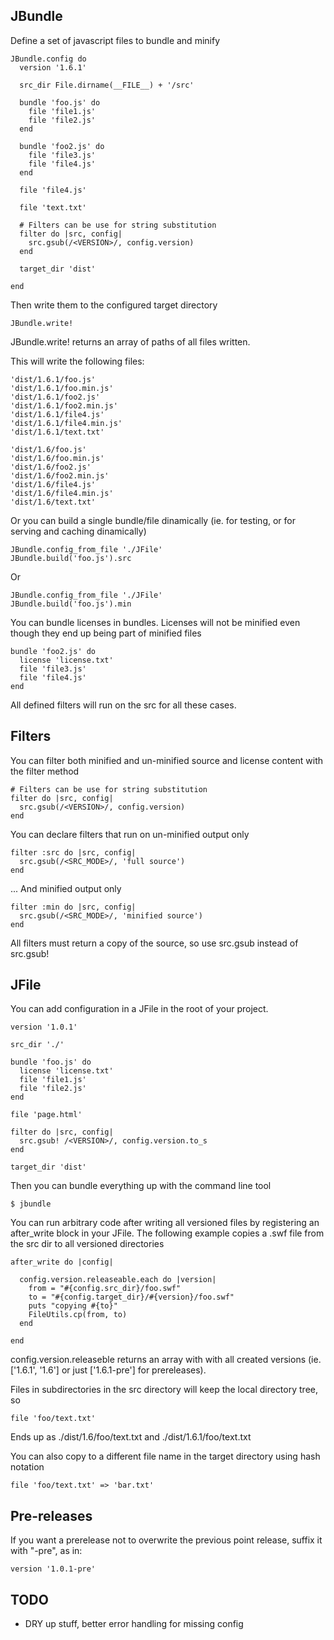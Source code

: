 ## JBundle

Define a set of javascript files to bundle and minify

    JBundle.config do
      version '1.6.1'

      src_dir File.dirname(__FILE__) + '/src'

      bundle 'foo.js' do
        file 'file1.js'
        file 'file2.js'
      end

      bundle 'foo2.js' do
        file 'file3.js'
        file 'file4.js'
      end

      file 'file4.js'

      file 'text.txt'
      
      # Filters can be use for string substitution
      filter do |src, config|
        src.gsub(/<VERSION>/, config.version)
      end
      
      target_dir 'dist'

    end
    
Then write them to the configured target directory

    JBundle.write!
    
JBundle.write! returns an array of paths of all files written.
    
This will write the following files:

    'dist/1.6.1/foo.js'
    'dist/1.6.1/foo.min.js'
    'dist/1.6.1/foo2.js'
    'dist/1.6.1/foo2.min.js'
    'dist/1.6.1/file4.js'
    'dist/1.6.1/file4.min.js'
    'dist/1.6.1/text.txt'
    
    'dist/1.6/foo.js'
    'dist/1.6/foo.min.js'
    'dist/1.6/foo2.js'
    'dist/1.6/foo2.min.js'
    'dist/1.6/file4.js'
    'dist/1.6/file4.min.js'
    'dist/1.6/text.txt'
    
Or you can build a single bundle/file dinamically (ie. for testing, or for serving and caching dinamically)
    
    JBundle.config_from_file './JFile'
    JBundle.build('foo.js').src
    
Or

    JBundle.config_from_file './JFile'
    JBundle.build('foo.js').min
    
You can bundle licenses in bundles. Licenses will not be minified even though they end up being part of minified files

    bundle 'foo2.js' do
      license 'license.txt'
      file 'file3.js'
      file 'file4.js'
    end
    
All defined filters will run on the src for all these cases.

## Filters

You can filter both minified and un-minified source and license content with the filter method

    # Filters can be use for string substitution
    filter do |src, config|
      src.gsub(/<VERSION>/, config.version)
    end

You can declare filters that run on un-minified output only

    filter :src do |src, config|
      src.gsub(/<SRC_MODE>/, 'full source')
    end

... And minified output only

    filter :min do |src, config|
      src.gsub(/<SRC_MODE>/, 'minified source')
    end
    
All filters must return a copy of the source, so use src.gsub instead of src.gsub!


## JFile

You can add configuration in a JFile in the root of your project.

    version '1.0.1'

    src_dir './'

    bundle 'foo.js' do
      license 'license.txt'
      file 'file1.js'
      file 'file2.js'
    end

    file 'page.html'

    filter do |src, config|
      src.gsub! /<VERSION>/, config.version.to_s
    end

    target_dir 'dist'
    
Then you can bundle everything up with the command line tool

    $ jbundle
    
You can run arbitrary code after writing all versioned files by registering an after_write block in your JFile. The following example copies a .swf file from the src dir to all versioned directories

    after_write do |config|

      config.version.releaseable.each do |version|
        from = "#{config.src_dir}/foo.swf"
        to = "#{config.target_dir}/#{version}/foo.swf"
        puts "copying #{to}"
        FileUtils.cp(from, to)
      end

    end
    
config.version.releaseble returns an array with with all created versions (ie. ['1.6.1', '1.6'] or just ['1.6.1-pre'] for prereleases).

Files in subdirectories in the src directory will keep the local directory tree, so

    file 'foo/text.txt'
    
Ends up as ./dist/1.6/foo/text.txt and ./dist/1.6.1/foo/text.txt

You can also copy to a different file name in the target directory using hash notation

    file 'foo/text.txt' => 'bar.txt'
    
## Pre-releases

If you want a prerelease not to overwrite the previous point release, suffix it with "-pre", as in:

    version '1.0.1-pre'
    

## TODO

- DRY up stuff, better error handling for missing config
    